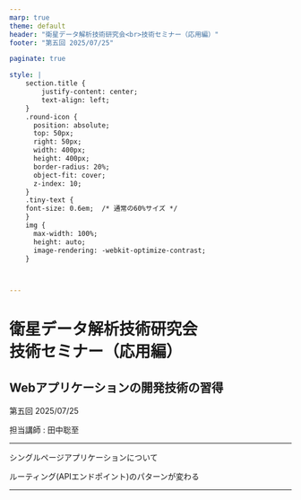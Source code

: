 ```yaml
---
marp: true
theme: default
header: "衛星データ解析技術研究会<br>技術セミナー（応用編）"
footer: "第五回 2025/07/25"

paginate: true

style: |
    section.title {
        justify-content: center;
        text-align: left;
    }
    .round-icon {
      position: absolute;
      top: 50px;
      right: 50px;
      width: 400px;
      height: 400px;
      border-radius: 20%;
      object-fit: cover;
      z-index: 10;
    }
    .tiny-text {
    font-size: 0.6em;  /* 通常の60%サイズ */
    }
    img {
      max-width: 100%;
      height: auto;
      image-rendering: -webkit-optimize-contrast;
    }



---
```

# 衛星データ解析技術研究会<br>技術セミナー（応用編）
## Webアプリケーションの開発技術の習得

第五回 2025/07/25

担当講師 : 田中聡至

---

シングルページアプリケーションについて

ルーティング(APIエンドポイント)のパターンが変わる

---